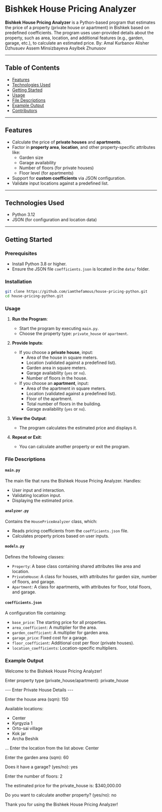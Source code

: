 # Bishkek House Pricing Analyzer

**Bishkek House Pricing Analyzer** is a Python-based program that estimates the price of a property (private house or apartment) in Bishkek based on predefined coefficients. The program uses user-provided details about the property, such as area, location, and additional features (e.g., garden, garage, etc.), to calculate an estimated price.
By:
Amal Kurbanov
Alisher Dzhusuev
Assem Minsizbayeva
Asylbek Zhunusov

---

## Table of Contents
- [Features](#features)
- [Technologies Used](#technologies-used)
- [Getting Started](#getting-started)
- [Usage](#usage)
- [File Descriptions](#file-descriptions)
- [Example Output](#example-output)
- [Contributors](#contributors)

---

## Features
- Calculate the price of **private houses** and **apartments**.
- Factor in **property area**, **location**, and other property-specific attributes like:
  - Garden size
  - Garage availability
  - Number of floors (for private houses)
  - Floor level (for apartments)
- Support for **custom coefficients** via JSON configuration.
- Validate input locations against a predefined list.

---

## Technologies Used
- Python 3.12
- JSON (for configuration and location data)

---

## Getting Started

### Prerequisites
- Install Python 3.8 or higher.
- Ensure the JSON file `coefficients.json` is located in the `data/` folder.

### Installation
```bash
git clone https://github.com/iamthefamous/house-pricing-python.git
cd house-pricing-python.git

```

### Usage

1. **Run the Program**:
   - Start the program by executing `main.py`.
   - Choose the property type: `private_house` or `apartment`.

2. **Provide Inputs**:
   - If you choose a **private house**, input:
     - Area of the house in square meters.
     - Location (validated against a predefined list).
     - Garden area in square meters.
     - Garage availability (`yes` or `no`).
     - Number of floors in the house.
   - If you choose an **apartment**, input:
     - Area of the apartment in square meters.
     - Location (validated against a predefined list).
     - Floor of the apartment.
     - Total number of floors in the building.
     - Garage availability (`yes` or `no`).

3. **View the Output**:
   - The program calculates the estimated price and displays it.

4. **Repeat or Exit**:
   - You can calculate another property or exit the program.


### File Descriptions

#### `main.py`
The main file that runs the Bishkek House Pricing Analyzer. Handles:
- User input and interaction.
- Validating location input.
- Displaying the estimated price.

#### `analyzer.py`
Contains the `HousePriceAnalyzer` class, which:
- Reads pricing coefficients from the `coefficients.json` file.
- Calculates property prices based on user inputs.

#### `models.py`
Defines the following classes:
- `Property`: A base class containing shared attributes like area and location.
- `PrivateHouse`: A class for houses, with attributes for garden size, number of floors, and garage.
- `Apartment`: A class for apartments, with attributes for floor, total floors, and garage.

#### `coefficients.json`
A configuration file containing:
- `base_price`: The starting price for all properties.
- `area_coefficient`: A multiplier for the area.
- `garden_coefficient`: A multiplier for garden area.
- `garage_price`: Fixed cost for a garage.
- `floor_coefficient`: Additional cost per floor (private houses).
- `location_coefficients`: Location-specific multipliers.


### Example Output

Welcome to the Bishkek House Pricing Analyzer!

Enter property type (private_house/apartment): private_house

--- Enter Private House Details ---

Enter the house area (sqm): 150

Available locations:
- Center
- Kyrgyzia 1
- Orto-sai village
- Kok jar
- Archa Beshik

...
Enter the location from the list above: Center

Enter the garden area (sqm): 60

Does it have a garage? (yes/no): yes

Enter the number of floors: 2

The estimated price for the private_house is: $340,000.00

Do you want to calculate another property? (yes/no): no

Thank you for using the Bishkek House Pricing Analyzer!
